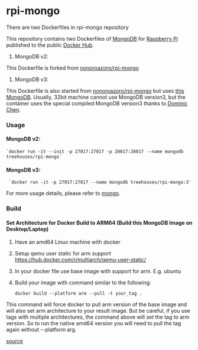 # rpi-mongo

There are two Dockerfiles in rpi-mongo repository

This repository contains two Dockerfiles of [MongoDB](http://www.mongodb.org/) for [Raspberry Pi](https://www.raspberrypi.org/) published to the public [Docker Hub](https://hub.docker.com/repository/docker/treehouses/rpi-mongo).

1. MongoDB v2:

This Dockerfile is forked from [nonoroazoro/rpi-mongo](https://github.com/nonoroazoro/rpi-mongo)
1. MongoDB v3:

This Dockerfile is also started from [nonoroazoro/rpi-mongo](https://github.com/nonoroazoro/rpi-mongo) but uses
[this MongoDB](https://github.com/ddcc/mongodb/releases). Usually, 32bit machine cannot use MongoDB version3, 
but the container uses the special compiled MongoDB version3 thanks to [Dominic Chen](https://www.dcddcc.com/blog/2018-06-09-building-mongodb-for-32-bit-ARM-on-debian-ubuntu.html).

### Usage

#### MongoDB v2:

    `docker run -it --init -p 27017:27017 -p 28017:28017 --name mongodb treehouses/rpi-mongo`
    
#### MongoDB v3:

     `docker run -it -p 27017:27017 --name mongodb treehouses/rpi-mongo:3`
 
For more usage details, please refer to [mongo](https://hub.docker.com/_/mongo/).

### Build

#### Set Architecture for Docker Build to ARM64 (Build this MongoDB Image on Desktop/Laptop)

1. Have an amd64 Linux machine with docker
1. Setup qemu user static for arm support https://hub.docker.com/r/multiarch/qemu-user-static/
1. In your docker file use base image with support for arm. E.g. ubuntu
1. Build your image with command similar to the following:

    `docker build --platform arm --pull -t your_tag .`

This command will force docker to pull arm version of the base image and will also set arm architecture to your result image. But be careful, if you use tags with multiple architectures, the command above will set the tag to arm version. So to run the native amd64 version you will need to pull the tag again without --platform arg.

[source](https://stackoverflow.com/questions/47809904/how-to-set-architecture-for-docker-build-to-arm64)

